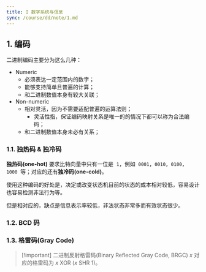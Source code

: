 ```yaml
---
title: I 数字系统与信息
sync: /course/dd/note/1.md
---
```


## 1. 编码

二进制编码主要分为这么几种：

- Numeric
  - 必须表达一定范围内的数字；
  - 能够支持简单且普遍的计算；
  - 和二进制数值本身有较大关联；
- Non-numeric
  - 相对灵活，因为不需要适配普遍的运算法则；
    - 灵活性指，保证编码映射关系是唯一的的情况下都可以称为合法编码；
  - 和二进制数值本身未必有关系；

### 1.1. 独热码 & 独冷码

**独热码(one-hot)** 要求比特向量中只有一位是  `1`，例如  `0001`，`0010`，`0100`，`1000`  等；对应的还有**独冷码(one-cold)**。

使用这种编码的好处是，决定或改变状态机目前的状态的成本相对较低，容易设计也容易检测非法行为等。

但是相对应的，缺点是信息表示率较低，非法状态非常多而有效状态很少。

### 1.2. BCD 码

### 1.3. 格雷码(Gray Code)

> [!important] 二进制反射格雷码(Binary Reflected Gray Code, BRGC)
> $x$ 对应的格雷码为 $x \text{ XOR } (x \text{ SHR } 1)$。
